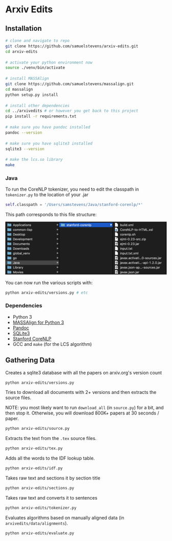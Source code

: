 # Arxiv Edits

## Installation

```bash
# clone and navigate to repo
git clone https://github.com/samuelstevens/arxiv-edits.git
cd arxiv-edits

# activate your python environment now
source ./venv/bin/activate

# install MASSAlign
git clone https://github.com/samuelstevens/massalign.git
cd massalign
python setup.py install

# install other dependencies
cd ../arxivedits # or however you get back to this project
pip install -r requirements.txt

# make sure you have pandoc installed
pandoc --version

# make sure you have sqlite3 installed
sqlite3 --version

# make the lcs.so library
make
```

### Java

To run the CoreNLP tokenizer, you need to edit the classpath in `tokenizer.py` to the location of your .jar

```python
self.classpath = '/Users/samstevens/Java/stanford-corenlp/*'
```

This path corresponds to this file structure:

![File Structure](docs/images/filestructure.png)

You can now run the various scripts with:
```bash
python arxiv-edits/versions.py # etc
```

### Dependencies
* Python 3
* [MASSAlign for Python 3](https://github.com/samuelstevens/massalign)
* [Pandoc](https://pandoc.org/)
* [SQLite3](https://sqlite.org/index.html)
* [Stanford CoreNLP](https://stanfordnlp.github.io/CoreNLP/index.html#download)
* GCC and `make` (for the LCS algorithm)


## Gathering Data
Creates a sqlite3 database with all the papers on arxiv.org's version count
```bash
python arxiv-edits/versions.py 
```

Tries to download all documents with 2+ versions and then extracts the source files.

NOTE: you most likely want to run `download_all` (in `source.py`) for a bit, and then stop it. Otherwise, you will download 800K+ papers at 30 seconds / paper.
```bash
python arxiv-edits/source.py
```

Extracts the text from the `.tex` source files.
```bash
python arxiv-edits/tex.py
```

Adds all the words to the IDF lookup table.
```bash
python arxiv-edits/idf.py
```

Takes raw text and sections it by section title
```bash
python arxiv-edits/sections.py
```

Takes raw text and converts it to sentences
```bash
python arxiv-edits/tokenizer.py
```

Evaluates algorithms based on manually aligned data (in `arxivedits/data/alignments`).
```bash
python arxiv-edits/evaluate.py
```